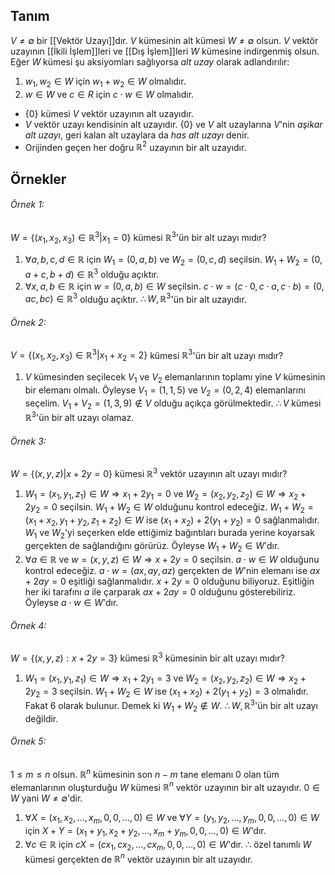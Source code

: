 ## Tanım
$V\neq\emptyset$ bir [[Vektör Uzayı]]dır. $V$ kümesinin alt kümesi $W\neq\emptyset$ olsun. $V$ vektör uzayının [[İkili İşlem]]leri ve [[Dış İşlem]]leri $W$ kümesine indirgenmiş olsun. Eğer $W$ kümesi şu aksiyomları sağlıyorsa *alt uzay* olarak adlandırılır:
1. $w_1,w_2\in W$ için $w_1 + w_2\in W$ olmalıdır.
2. $w\in W$ ve $c\in R$ için $c\cdot w\in W$ olmalıdır.

- $\lbrace0\rbrace$ kümesi $V$ vektör uzayının alt uzayıdır.
- $V$ vektör uzayı kendisinin alt uzayıdır.
$\lbrace0\rbrace$ ve $V$ alt uzaylarına $V$'nin *aşikar alt uzayı*, geri kalan alt uzaylara da *has alt uzayı* denir. 
- Orijinden geçen her doğru $\mathbb{R}^2$ uzayının bir alt uzayıdır.

## Örnekler
###### Örnek 1:
 $W=\lbrace(x_1,x_2,x_3)\in\mathbb{R}^3|x_1=0\rbrace$ kümesi $\mathbb{R}^3$'ün bir alt uzayı mıdır?

1. $\forall a,b,c,d\in\mathbb{R}$ için $W_1=(0,a,b)$ ve $W_2=(0,c,d)$ seçilsin. $W_1+W_2=(0,a+c,b+d)\in\mathbb{R}^3$ olduğu açıktır.
2. $\forall x,a,b\in\mathbb{R}$ için $w=(0,a,b)\in W$ seçilsin. $c\cdot w=(c\cdot 0,c\cdot a,c\cdot b)=(0,ac,bc)\in\mathbb{R}^3$ olduğu açıktır. 
$\therefore W, \mathbb{R}^3$'ün bir alt uzayıdır.

###### Örnek 2:
$V=\lbrace(x_1,x_2,x_3)\in\mathbb{R}^3|x_1+x_2=2\rbrace$ kümesi $\mathbb{R}^3$'ün bir alt uzayı mıdır?

1. $V$ kümesinden seçilecek $V_1$ ve $V_2$ elemanlarının toplamı yine $V$ kümesinin bir elemanı olmalı. Öyleyse $V_1=(1,1,5)$ ve $V_2=(0,2,4)$ elemanlarını seçelim. $V_1+V_2=(1,3,9)\notin V$ olduğu açıkça görülmektedir. 
$\therefore V$ kümesi $\mathbb{R}^3$'ün bir alt uzayı olamaz.

###### Örnek 3:
$W=\lbrace(x,y,z)|x+2y=0\rbrace$ kümesi $\mathbb{R}^3$ vektör uzayının alt uzayı mıdır?

1. $W_1=(x_1,y_1,z_1)\in W\Rightarrow x_1+2y_1=0$ ve $W_2=(x_2,y_2,z_2)\in W\Rightarrow x_2+2y_2=0$ seçilsin. $W_1+W_2\in W$ olduğunu kontrol edeceğiz. $W_1+W_2=(x_1+x_2,y_1+y_2,z_1+z_2)\in W$ ise $(x_1+x_2)+2(y_1+y_2)=0$ sağlanmalıdır. $W_1$ ve $W_2$'yi seçerken elde ettiğimiz bağıntıları burada yerine koyarsak gerçekten de sağlandığını görürüz. Öyleyse $W_1+W_2\in W$'dır.
2. $\forall a\in\mathbb{R}$ ve $w=(x,y,z)\in W\Rightarrow x+2y=0$ seçilsin. $a\cdot w\in W$ olduğunu kontrol edeceğiz. $a\cdot w=(ax,ay,az)$ gerçekten de $W$'nin elemanı ise $ax+2ay=0$ eşitliği sağlanmalıdır. $x+2y=0$ olduğunu biliyoruz. Eşitliğin her iki tarafını $a$ ile çarparak $ax+2ay=0$ olduğunu gösterebiliriz. Öyleyse $a\cdot w\in W$'dır.

###### Örnek 4:
$W=\lbrace(x,y,z):x+2y=3\rbrace$ kümesi $\mathbb{R}^3$ kümesinin bir alt uzayı mıdır?

1. $W_1=(x_1,y_1,z_1)\in W\Rightarrow x_1+2y_1=3$ ve $W_2=(x_2,y_2,z_2)\in W\Rightarrow x_2+2y_2=3$ seçilsin. $W_1+W_2\in W$ ise $(x_1+x_2)+2(y_1+y_2)=3$ olmalıdır. Fakat 6 olarak bulunur. Demek ki $W_1+W_2\notin W$.
$\therefore W,\mathbb{R}^3$'ün bir alt uzayı değildir.

###### Örnek 5:
$1\leq m\leq n$ olsun. $\mathbb{R}^n$ kümesinin son $n-m$ tane elemanı $0$ olan tüm elemanlarının oluşturduğu $W$ kümesi $\mathbb{R}^n$ vektör uzayının bir alt uzayıdır. $0\in W$ yani $W\neq\emptyset$'dir.
1. $\forall X=(x_1,x_2,...,x_m,0,0,...,0)\in W$ ve $\forall Y=(y_1,y_2,...,y_m,0,0,...,0)\in W$ için $X+Y=(x_1+y_1,x_2+y_2,..., x_m+y_m,0,0,...,0)\in W$'dır.
2. $\forall c\in\mathbb{R}$ için $cX=(cx_1,cx_2,...,cx_m,0,0,...,0)\in W$'dır. 
$\therefore$ özel tanımlı $W$ kümesi gerçekten de $\mathbb{R}^n$ vektör uzayının bir alt uzayıdır.